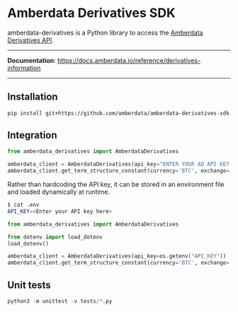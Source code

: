 # Amberdata Derivatives SDK

amberdata-derivatives is a Python library to access the [Amberdata Derivatives API](https://docs.amberdata.io/reference/derivatives-information).

---

**Documentation**: https://docs.amberdata.io/reference/derivatives-information

---

## Installation

```bash
pip install git+https://github.com/amberdata/amberdata-derivatives-sdk.git
```

## Integration

```python
from amberdata_derivatives import AmberdataDerivatives

amberdata_client = AmberdataDerivatives(api_key="ENTER YOUR AD API KEY HERE")
amberdata_client.get_term_structure_constant(currency='BTC', exchange='deribit')
```

Rather than hardcoding the API key, it can be stored in an environment file and loaded dynamically at runtime.

```bash
$ cat .env
API_KEY=<Enter your API key here>
```

```python
from amberdata_derivatives import AmberdataDerivatives

from dotenv import load_dotenv
load_dotenv()

amberdata_client = AmberdataDerivatives(api_key=os.getenv("API_KEY"))
amberdata_client.get_term_structure_constant(currency='BTC', exchange='deribit')
```

## Unit tests

```python
python3 -m unittest -v tests/*.py
```
